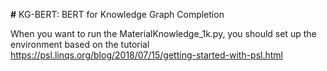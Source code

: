__#__ KG-BERT: BERT for Knowledge Graph Completion

When you want to run the MaterialKnowledge_1k.py, you should set up the environment based on the tutorial https://psl.linqs.org/blog/2018/07/15/getting-started-with-psl.html
